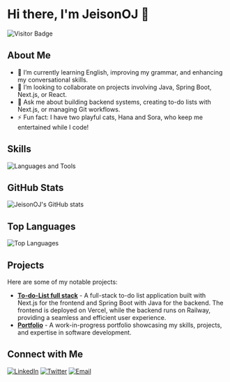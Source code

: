 # Hi there, I'm JeisonOJ 👋

![Visitor Badge](https://visitor-badge.laobi.icu/badge?page_id=JeisonOJ)

## About Me

- 🌱 I’m currently learning English, improving my grammar, and enhancing my conversational skills.
- 👯 I’m looking to collaborate on projects involving Java, Spring Boot, Next.js, or React.
- 💬 Ask me about building backend systems, creating to-do lists with Next.js, or managing Git workflows.
- ⚡ Fun fact: I have two playful cats, Hana and Sora, who keep me entertained while I code!

## Skills

![Languages and Tools](https://skillicons.dev/icons?i=python,java,javascript,html,css,react,nextjs,spring,nodejs,git,github,docker,linux,mysql,postgres,vscode)

## GitHub Stats

![JeisonOJ's GitHub stats](https://github-readme-stats.vercel.app/api?username=JeisonOJ&show_icons=true&theme=radical)

## Top Languages

![Top Languages](https://github-readme-stats.vercel.app/api/top-langs/?username=JeisonOJ&layout=compact&theme=radical)

## Projects

Here are some of my notable projects:

- [**To-do-List full stack**](https://github.com/JeisonOJ/to-do-fullstack-project) - A full-stack to-do list application built with Next.js for the frontend and Spring Boot with Java for the backend. The frontend is deployed on Vercel, while the backend runs on Railway, providing a seamless and efficient user experience.
- [**Portfolio**](https://github.com/JeisonOJ/Portfolio) - A work-in-progress portfolio showcasing my skills, projects, and expertise in software development.

## Connect with Me

[![LinkedIn](https://img.shields.io/badge/-LinkedIn-blue?style=flat&logo=Linkedin&logoColor=white)](https://www.linkedin.com/in/jeison-ortiz-jaramillo-639773219/)
[![Twitter](https://img.shields.io/badge/-Twitter-blue?style=flat&logo=Twitter&logoColor=white)](https://x.com/JeisonOJ)
[![Email](https://img.shields.io/badge/-Email-c14438?style=flat&logo=Gmail&logoColor=white)](mailto:jeisonortiz1516@gmail.com)
